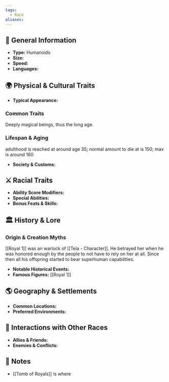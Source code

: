 ```yaml
---
tags:
  - Race
aliases:
---
```


## 🧬 General Information
- **Type:** Humanoids
- **Size:** 
- **Speed:** 
- **Languages:** 

## 🌍 Physical & Cultural Traits
- **Typical Appearance:** 
### Common Traits
Deeply magical beings, thus the long age.
### Lifespan & Aging
adulthood is reached at around age 35; normal amount to die at is 150; max is around 160
- **Society & Customs:** 
## ⚔️ Racial Traits
- **Ability Score Modifiers:** 
- **Special Abilities:** 
- **Bonus Feats & Skills:** 
## 🏛️ History & Lore
### Origin & Creation Myths
[[Royal 1]] was an warlock of [[Teia - Character]]. He betrayed her when he was honored enough by the people to not have to rely on her at all. 
Since then all his offspring started to bear superhuman capabilities.
- **Notable Historical Events:** 
- **Famous Figures:** [[Royal 1]]

## 🌎 Geography & Settlements
- **Common Locations:** 
- **Preferred Environments:** 

## 🧭 Interactions with Other Races
- **Allies & Friends:** 
- **Enemies & Conflicts:** 

## 📜 Notes
- [[Tomb of Royals]] is where 
